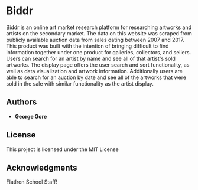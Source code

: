 # Biddr

Biddr is an online art market research platform for researching artworks and artists on the secondary market. The data on this website was scraped from publicly available auction data from sales dating between 2007 and 2017. This product was built with the intention of bringing difficult to find information together under one product for galleries, collectors, and sellers. Users can search for an artist by name and see all of that artist's sold artworks. The display page offers the user search and sort functionality, as well as data visualization and artwork information. Additionally users are able to search for an auction by date and see all of the artworks that were sold in the sale with similar functionality as the artist display.

## Authors

* **George Gore** 

## License

This project is licensed under the MIT License 

## Acknowledgments

FlatIron School Staff!
